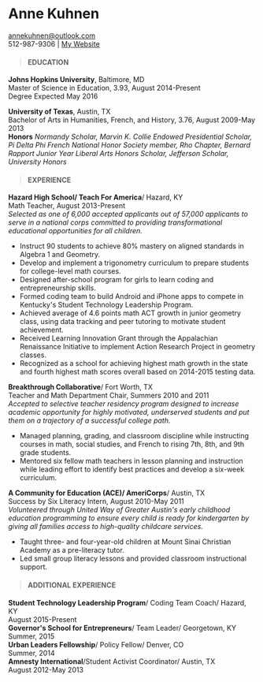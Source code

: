 # Anne Kuhnen
annekuhnen@outlook.com  
512-987-9306 | [My Website](http://www.annekuhnen.com)

>#### EDUCATION

**Johns Hopkins University**, Baltimore, MD  
Master of Science in Education, 3.93, August 2014-Present  
Degree Expected May 2016

**University of Texas**, Austin, TX  
Bachelor of Arts in Humanities, French, and History, 3.76, August 2009-May 2013  
**Honors** _Normandy Scholar, Marvin K. Collie Endowed Presidential Scholar, Pi Delta Phi French National Honor Society member, Rho Chapter, Bernard Rapport Junior Year Liberal Arts Honors Scholar, Jefferson Scholar, University Honors_

>#### EXPERIENCE  

**Hazard High School/ Teach For America**/ Hazard, KY  
Math Teacher, August 2013-Present  
_Selected as one of 6,000 accepted applicants out of 57,000 applicants to serve in a national corps committed to providing transformational educational opportunities for all children._
* Instruct 90 students to achieve 80% mastery on aligned standards in Algebra 1 and Geometry.  
* Develop and implement a trigonometry curriculum to prepare students for college-level math courses.  
* Designed after-school program for girls to learn coding and entrepreneurship skills.  
* Formed coding team to build Android and iPhone apps to compete in Kentucky's Student Technology Leadership Program.  
* Achieved average of 4.6 points math ACT growth in junior geometry class, using data tracking and peer tutoring to motivate student achievement.  
* Received Learning Innovation Grant through the Appalachian Renaissance Initiative to implement Action Research Project in geometry classes.
* Recognized as a school for achieving highest math growth in the state and fourth highest math scores overall based on 2014-2015 testing data.

**Breakthrough Collaborative**/ Fort Worth, TX  
Teacher and Math Department Chair, Summers 2010 and 2011  
_Accepted to selective teacher residency program designed to increase academic opportunity for highly motivated, underserved students and put them on a trajectory of a successful college path._  
* Managed planning, grading, and classroom discipline while instructing courses in math, social studies, and French to rising 7th, 8th, and 9th grade students.  
* Mentored six fellow math teachers in lesson planning and instruction while leading effort to identify best practices and develop a six-week curriculum.

**A Community for Education (ACE)/ AmeriCorps**/ Austin, TX  
Success by Six Literacy Intern, August 2010-May 2011  
_Volunteered through United Way of Greater Austin's early childhood education programming to ensure every child is ready for kindergarten by giving all families access to high-quality childcare services._  
* Taught three- and four-year-old children at Mount Sinai Christian Academy as a pre-literacy tutor.  
* Led small group literacy lessons and provided classroom instructional support.  

>#### ADDITIONAL EXPERIENCE  

**Student Technology Leadership Program**/ Coding Team Coach/ Hazard, KY  
  August 2015-Present  
**Governor's School for Entrepreneurs**/ Team Leader/ Georgetown, KY  
  Summer, 2015  
**Urban Leaders Fellowship**/ Policy Fellow/ Denver, CO  
  Summer, 2014  
**Amnesty International**/Student Activist Coordinator/ Austin, TX  
  August 2012-May 2013

